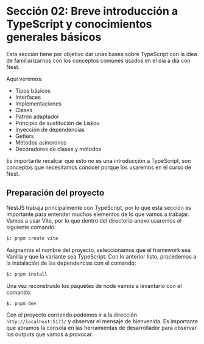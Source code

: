 # Sección 02: Breve introducción a TypeScript y conocimientos generales básicos

Esta sección tiene por objetivo dar unas bases sobre TypeScript con la idea de familiarizarnos con los conceptos comunes usados en el día a día con Nest.

Aquí veremos:

- Tipos básicos
- Interfaces
- Implementaciones
- Clases
- Patrón adaptador
- Principio de sustitución de Liskov
- Inyección de dependencias
- Getters
- Métodos asíncronos
- Decoradores de clases y métodos

Es importante recalcar que esto no es una introducción a TypeScript, son conceptos que necesitamos conocer porque los usaremos en el curso de Nest.

## Preparación del proyecto

NestJS trabaja principalmente con TypeScript, por lo que está sección es importante para entender muchos elementos de lo que vamos a trabajar. Vamos a usar Vite, por lo que dentro del directorio anexo usaremos el siguiente comando:

```txt
$: pnpm create vite
```

Asignamos el nombre del proyecto, seleccionamos que el framework sea Vanilla y que la variante sea TypeScript. Con lo anterior listo, procedemos a la instalación de las dependencias con el comando:

```txt
$: pnpm install
```

Una vez reconstruido los paquetes de node vamos a levantarlo con el comando:

```txt
$: pnpm dev
```

Con el proyecto corriendo podemos ir a la dirección `http://localhost:5173/` y observar el mensaje de bienvenida. Es importante que abramos la consola en las herramientas de desarrollador para observar los outputs que vamos a provocar.
